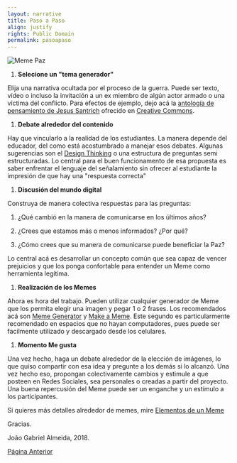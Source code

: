 ```yaml
---
layout: narrative
title: Paso a Paso
align: justify
rights: Public Domain
permalink: pasoapaso
---
```

![Meme Paz](/insurgencia2punto0/assets/images/likeaboss.jpg)

1. **Selecione un "tema generador"**

Elija una narrativa ocultada por el proceso de la guerra. Puede ser texto, vídeo o incluso la invitación a un ex miembro de algún actor armado o una víctima del conflicto. Para efectos de ejemplo, dejo acá la [antología de pensamiento de Jesus Santrich](http://www.resumenlatinoamericano.org/wp-content/uploads/2018/04/Pensamiento-Jesus.pdf) ofrecido en [Creative Commons](https://creativecommons.org/).

1. **Debate alrededor del contenido**

Hay que vincularlo a la realidad de los estudiantes. La manera depende del educador, del como está acostumbrado a manejar esos debates. Algunas sugerencias son el [Design Thinking](https://www.ted.com/talks/tom_wujec_got_a_wicked_problem_first_tell_me_how_you_make_toast?language=es) o una estructura de preguntas semi estructuradas. Lo central para el buen funcionamento de esa propuesta es saber enfrentar el lenguaje del señalamiento sin ofrecer al estudiante la impresión de que hay una "respuesta correcta"

1. **Discusión del mundo digital**

Construya de manera colectiva respuestas para las preguntas:

1. ¿Qué cambió en la manera de comunicarse en los últimos años?

2. ¿Crees que estamos más o menos informados? ¿Por qué?

3. ¿Cómo crees que su manera de comunicarse puede beneficiar la Paz?

Lo central acá es desarrollar un concepto común que sea capaz de vencer prejuicios y que los ponga confortable para entender un Meme como herramienta legítima.

1. **Realización de los Memes**

Ahora es hora del trabajo. Pueden utilizar cualquier generador de Meme que los permita elegir una imagen y pegar 1 o 2 frases.  Los recomendados acá son [Meme Generator](https://www.memegenerator.es) y [Make a Meme](https://makeameme.org/memegenerator). Este segundo es particularmente recomendado en espacios que no hayan computadores, pues puede ser facilmente utilizado y descargado desde los celulares.

1. **Momento Me gusta**

Una vez hecho, haga un debate alrededor de la elección de imágenes, lo que quiso compartir con esa idea y pregunte a los demás si lo alcanzó. Una vez hecho eso, propongan colectivamente cambios y estimule a que posteen en Redes Sociales, sea personales o creadas a partir del proyecto. Una buena repercusión del Meme puede ser un enganche y un estímulo a los participantes.

Si quieres más detalles alrededor de memes, mire [Elementos de un Meme](/insurgencia2punto0/elementosdeunmeme)

Gracias.

João Gabriel Almeida, 2018.


[Página Anterior](memepaz)
